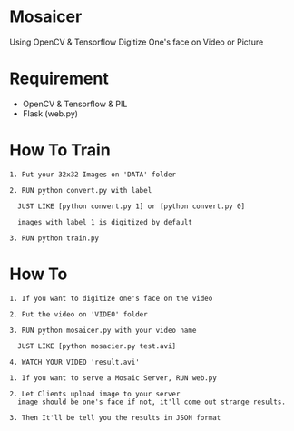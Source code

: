 # Mosaicer
Using OpenCV & Tensorflow Digitize One's face on Video or Picture

# Requirement
+ OpenCV & Tensorflow & PIL
+ Flask (web.py)

# How To Train
```
1. Put your 32x32 Images on 'DATA' folder

2. RUN python convert.py with label

  JUST LIKE [python convert.py 1] or [python convert.py 0]
  
  images with label 1 is digitized by default

3. RUN python train.py
```


# How To 
```
1. If you want to digitize one's face on the video

2. Put the video on 'VIDEO' folder

3. RUN python mosaicer.py with your video name

  JUST LIKE [python mosacier.py test.avi]

4. WATCH YOUR VIDEO 'result.avi'
```

```
1. If you want to serve a Mosaic Server, RUN web.py

2. Let Clients upload image to your server
  image should be one's face if not, it'll come out strange results.

3. Then It'll be tell you the results in JSON format
```
